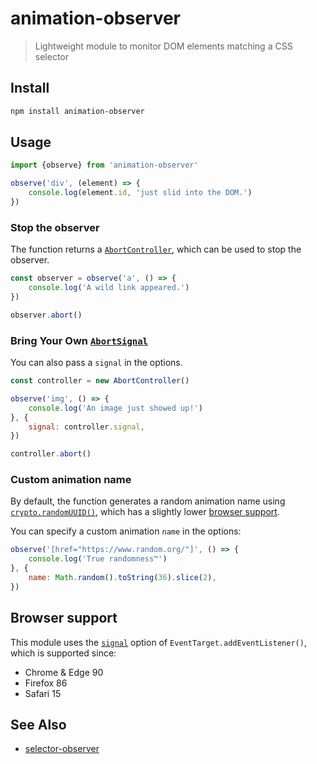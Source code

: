 # animation-observer

> Lightweight module to monitor DOM elements matching a CSS selector

## Install

```sh
npm install animation-observer
```

## Usage

```js
import {observe} from 'animation-observer'

observe('div', (element) => {
	console.log(element.id, 'just slid into the DOM.')
})
```

### Stop the observer

The function returns a [`AbortController`](https://developer.mozilla.org/docs/Web/API/AbortController), which can be used to stop the observer.

```js
const observer = observe('a', () => {
	console.log('A wild link appeared.')
})

observer.abort()
```

### Bring Your Own [`AbortSignal`](https://developer.mozilla.org/docs/Web/API/AbortSignal)

You can also pass a `signal` in the options.

<!-- prettier-ignore -->
```js
const controller = new AbortController()

observe('img', () => {
	console.log('An image just showed up!')
}, {
	signal: controller.signal,
})

controller.abort()
```

### Custom animation name

By default, the function generates a random animation name using [`crypto.randomUUID()`](https://developer.mozilla.org/docs/Web/API/Crypto/randomUUID), which has a slightly lower [browser support](#browser-support).

You can specify a custom animation `name` in the options:

<!-- prettier-ignore -->
```js
observe('[href="https://www.random.org/"]', () => {
	console.log('True randomness™️')
}, {
	name: Math.random().toString(36).slice(2),
})
```

## Browser support

This module uses the [`signal`](https://developer.mozilla.org/docs/Web/API/EventTarget/addEventListener#signal) option of `EventTarget.addEventListener()`, which is supported since:

- Chrome & Edge 90
- Firefox 86
- Safari 15

## See Also

- [selector-observer](https://github.com/josh/selector-observer)
